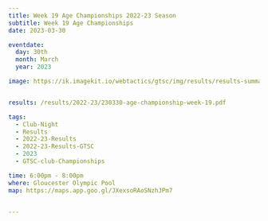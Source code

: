 ```yaml
---
title: Week 19 Age Championships 2022-23 Season
subtitle: Week 19 Age Championships
date: 2023-03-30

eventdate:
  day: 30th
  month: March
  year: 2023

image: https://ik.imagekit.io/webtactics/gtsc/img/results/results-summary-24.jpg


results: /results/2022-23/230330-age-championship-week-19.pdf

tags:
  - Club-Night
  - Results
  - 2022-23-Results
  - 2022-23-Results-GTSC
  - 2023
  - GTSC-club-Championships

time: 6:00pm - 8:00pm
where: Gloucester Olympic Pool
map: https://maps.app.goo.gl/JXexsoRAoSNzhJPm7


---
```





